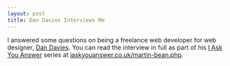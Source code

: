 ```yaml
---
layout: post
title: Dan Davies Interviews Me
---
```

I answered some questions on being a freelance web developer for web designer, [Dan Davies](http://www.dan-davies.co.uk/).
You can read the interview in full as part of his [I Ask You Answer](http://iaskyouanswer.co.uk/) series at [iaskyouanswer.co.uk/martin-bean.php](http://iaskyouanswer.co.uk/martin-bean.php).